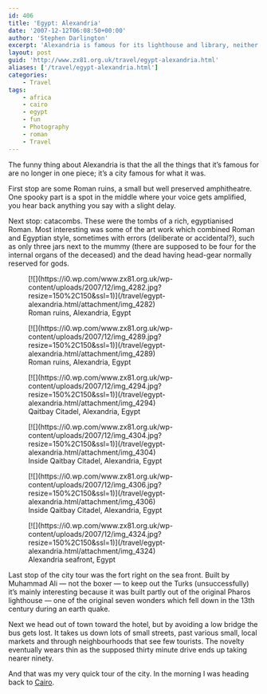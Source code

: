 ```yaml
---
id: 406
title: 'Egypt: Alexandria'
date: '2007-12-12T06:08:50+00:00'
author: 'Stephen Darlington'
excerpt: 'Alexandria is famous for its lighthouse and library, neither of which are there any more. What does the modern city have to offer?'
layout: post
guid: 'http://www.zx81.org.uk/travel/egypt-alexandria.html'
aliases: ['/travel/egypt-alexandria.html']
categories:
    - Travel
tags:
    - africa
    - cairo
    - egypt
    - fun
    - Photography
    - roman
    - Travel
---
```


The funny thing about Alexandria is that the all the things that it’s famous for are no longer in one piece; it’s a city famous for what it was.

First stop are some Roman ruins, a small but well preserved amphitheatre. One spooky part is a spot in the middle where your voice gets amplified, you hear back anything you say with a slight delay.

Next stop: catacombs. These were the tombs of a rich, egyptianised Roman. Most interesting was some of the art work which combined Roman and Egyptian style, sometimes with errors (deliberate or accidental?), such as only three jars next to the mummy (there are supposed to be four for the internal organs of the deceased) and the dead having head-gear normally reserved for gods.

<div class="gallery galleryid-406 gallery-columns-3 gallery-size-thumbnail" id="gallery-9"><figure class="gallery-item"><div class="gallery-icon portrait"> [![](https://i0.wp.com/www.zx81.org.uk/wp-content/uploads/2007/12/img_4282.jpg?resize=150%2C150&ssl=1)](/travel/egypt-alexandria.html/attachment/img_4282) </div> <figcaption class="wp-caption-text gallery-caption" id="gallery-9-1067"> Roman ruins, Alexandria, Egypt </figcaption></figure><figure class="gallery-item"><div class="gallery-icon landscape"> [![](https://i0.wp.com/www.zx81.org.uk/wp-content/uploads/2007/12/img_4289.jpg?resize=150%2C150&ssl=1)](/travel/egypt-alexandria.html/attachment/img_4289) </div> <figcaption class="wp-caption-text gallery-caption" id="gallery-9-1068"> Roman ruins, Alexandria, Egypt </figcaption></figure><figure class="gallery-item"><div class="gallery-icon landscape"> [![](https://i0.wp.com/www.zx81.org.uk/wp-content/uploads/2007/12/img_4294.jpg?resize=150%2C150&ssl=1)](/travel/egypt-alexandria.html/attachment/img_4294) </div> <figcaption class="wp-caption-text gallery-caption" id="gallery-9-1069"> Qaitbay Citadel, Alexandria, Egypt </figcaption></figure><figure class="gallery-item"><div class="gallery-icon landscape"> [![](https://i0.wp.com/www.zx81.org.uk/wp-content/uploads/2007/12/img_4304.jpg?resize=150%2C150&ssl=1)](/travel/egypt-alexandria.html/attachment/img_4304) </div> <figcaption class="wp-caption-text gallery-caption" id="gallery-9-1070"> Inside Qaitbay Citadel, Alexandria, Egypt </figcaption></figure><figure class="gallery-item"><div class="gallery-icon portrait"> [![](https://i0.wp.com/www.zx81.org.uk/wp-content/uploads/2007/12/img_4306.jpg?resize=150%2C150&ssl=1)](/travel/egypt-alexandria.html/attachment/img_4306) </div> <figcaption class="wp-caption-text gallery-caption" id="gallery-9-1071"> Inside Qaitbay Citadel, Alexandria, Egypt </figcaption></figure><figure class="gallery-item"><div class="gallery-icon landscape"> [![](https://i0.wp.com/www.zx81.org.uk/wp-content/uploads/2007/12/img_4324.jpg?resize=150%2C150&ssl=1)](/travel/egypt-alexandria.html/attachment/img_4324) </div> <figcaption class="wp-caption-text gallery-caption" id="gallery-9-1072"> Alexandria seafront, Egypt </figcaption></figure> </div>Last stop of the city tour was the fort right on the sea front. Built by Muhammad Ali — not the boxer — to keep out the Turks (unsuccessfully) it’s mainly interesting because it was built partly out of the original Pharos lighthouse — one of the original seven wonders which fell down in the 13th century during an earth quake.

Next we head out of town toward the hotel, but by avoiding a low bridge the bus gets lost. It takes us down lots of small streets, past various small, local markets and through neighbourhoods that see few tourists. The novelty eventually wears thin as the supposed thirty minute drive ends up taking nearer ninety.

And that was my very quick tour of the city. In the morning I was heading back to [Cairo](/travel/egypt-cairo.html).